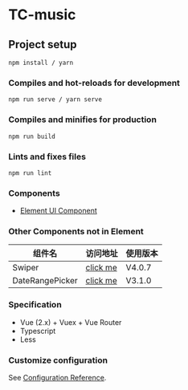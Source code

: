 # TC-music

## Project setup
```
npm install / yarn
```

### Compiles and hot-reloads for development
```
npm run serve / yarn serve
```

### Compiles and minifies for production
```
npm run build
```

### Lints and fixes files
```
npm run lint
```
### Components

- [Element UI Component](https://element.eleme.io/#/zh-CN)

### Other Components not in Element

| 组件名 | 访问地址 | 使用版本 |
| ------ | ------- | ------- |
| Swiper | [click me](https://www.swiper.com.cn/)| V4.0.7 |
| DateRangePicker |[click me](https://www.daterangepicker.com/)| V3.1.0 |

### Specification

- Vue (2.x) + Vuex + Vue Router
- Typescript
- Less

### Customize configuration
See [Configuration Reference](https://cli.vuejs.org/config/).
